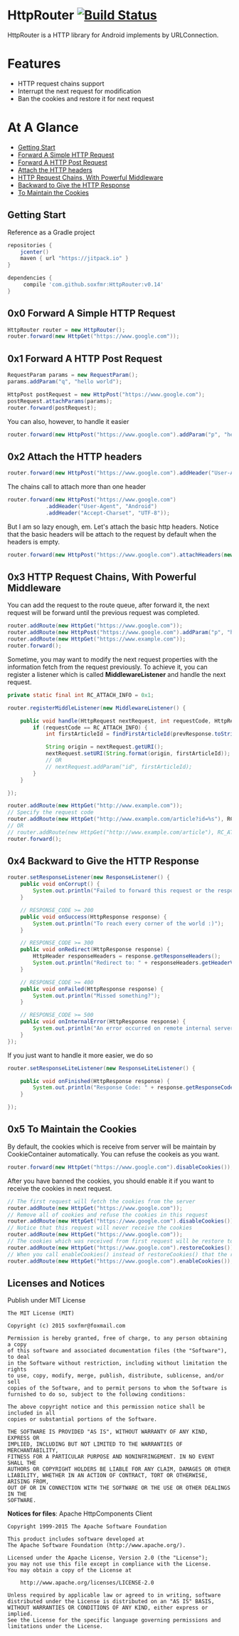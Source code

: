 # HttpRouter [![Build Status](https://travis-ci.org/soxfmr/HttpRouter.svg)](https://travis-ci.org/soxfmr/HttpRouter)
HttpRouter is a HTTP library for Android implements by URLConnection.

# Features
* HTTP request chains support
* Interrupt the next request for modification
* Ban the cookies and restore it for next request

# At A Glance
* [Getting Start](#getting-start)
* [Forward A Simple HTTP Request](#0x0-forward-a-simple-http-request)
* [Forward A HTTP Post Request](#0x1-forward-a-http-post-request)
* [Attach the HTTP headers](#0x2-attach-the-http-headers)
* [HTTP Request Chains, With Powerful Middleware](#0x3-http-request-chains-with-powerful-middleware)
* [Backward to Give the HTTP Response](#0x4-backward-to-give-the-http-response)
* [To Maintain the Cookies](#0x5-to-maintain-the-cookies)

## Getting Start
Reference as a Gradle project
```groovy
repositories {
    jcenter()
    maven { url "https://jitpack.io" }
}

dependencies {
     compile 'com.github.soxfmr:HttpRouter:v0.14'
}
```

## 0x0 Forward A Simple HTTP Request
```java
HttpRouter router = new HttpRouter();
router.forward(new HttpGet("https://www.google.com"));
```

## 0x1 Forward A HTTP Post Request
```java
RequestParam params = new RequestParam();
params.addParam("q", "hello world");

HttpPost postRequest = new HttpPost("https://www.google.com");
postRequest.attachParams(params);
router.forward(postRequest);
```

You can also, however, to handle it easier
```java
router.forward(new HttpPost("https://www.google.com").addParam("p", "hello world"));
```

## 0x2 Attach the HTTP headers
```java
router.forward(new HttpPost("https://www.google.com").addHeader("User-Agent", "Android"));
```
The chains call to attach more than one header
```java
router.forward(new HttpPost("https://www.google.com")
            .addHeader("User-Agent", "Android")
            .addHeader("Accept-Charset", "UTF-8"));
```
But I am so lazy enough, em. Let's attach the basic http headers. Notice that the basic headers will be attach to the request by default when the headers is empty.
```java
router.forward(new HttpPost("https://www.google.com").attachHeaders(new BasicHttpHeader()));
```

## 0x3 HTTP Request Chains, With Powerful Middleware
You can add the request to the route queue, after forward it, the next request will be forward until the previous request was completed.
```java
router.addRoute(new HttpGet("https://www.google.com"));
router.addRoute(new HttpPost("https://www.google.com").addParam("p", "hello world"));
router.addRoute(new HttpGet("https://www.example.com"));
router.forward();
```
Sometime, you may want to modify the next request properties with the information fetch from the request previously. To achieve it, you can register a listener which is called **MiddlewareListener** and handle the next request.
```java
private static final int RC_ATTACH_INFO = 0x1;

router.registerMiddleListener(new MiddlewareListener() {

    public void handle(HttpRequest nextRequest, int requestCode, HttpResponse prevResponse) {
        if (requestCode == RC_ATTACH_INFO) {
            int firstArticleId = findFirstArticleId(prevResponse.toString());

            String origin = nextRequest.getURI();
            nextRequest.setURI(String.format(origin, firstArticleId));
            // OR
            // nextRequest.addParam("id", firstArticleId);
        }
    }

});

router.addRoute(new HttpGet("http://www.example.com"));
// Specify the request code
router.addRoute(new HttpGet("http://www.example.com/article?id=%s"), RC_ATTACH_INFO);
// OR
// router.addRoute(new HttpGet("http://www.example.com/article"), RC_ATTACH_INFO);
router.forward();
```

## 0x4 Backward to Give the HTTP Response
```java
router.setResponseListener(new ResponseListener() {
    public void onCorrupt() {
        System.out.println("Failed to forward this request or the response was corrupted.");
    }

    // RESPONSE_CODE >= 200
    public void onSuccess(HttpResponse response) {
        System.out.println("To reach every corner of the world :)");
    }

    // RESPONSE_CODE >= 300
    public void onRedirect(HttpResponse response) {
        HttpHeader responseHeaders = response.getResponseHeaders();
        System.out.println("Redirect to: " + responseHeaders.getHeaderValue("Location"));
    }

    // RESPONSE_CODE >= 400
    public void onFailed(HttpResponse response) {
        System.out.println("Missed something?");
    }

    // RESPONSE_CODE >= 500
    public void onInternalError(HttpResponse response) {
        System.out.println("An error occurred on remote internal server.");
    }
});
```
If you just want to handle it more easier, we do so
```java
router.setResponseLiteListener(new ResponseLiteListener() {

    public void onFinished(HttpResponse response) {
        System.out.println("Response Code: " + response.getResponseCode());
    }

});
```

## 0x5 To Maintain the Cookies
By default, the cookies which is receive from server will be maintain by CookieContainer automatically. You can refuse the cookeis as you want.
```java
router.forward(new HttpGet("https://www.google.com").disableCookies());
```
After you have banned the cookies, you should enable it if you want to receive the cookies in next request.
```java
// The first request will fetch the cookies from the server
router.addRoute(new HttpGet("https://www.google.com"));
// Remove all of cookies and refuse the cookies in this request
router.addRoute(new HttpGet("https://www.google.com").disableCookies());
// Notice that this request will never receive the cookies
router.addRoute(new HttpGet("https://www.google.com"));
// The cookies which was received from first request will be restore to this request
router.addRoute(new HttpGet("https://www.google.com").restoreCookies());
// When you call enableCookies() instead of restoreCookies() that the request will attach an empty cookies
router.addRoute(new HttpGet("https://www.google.com").enableCookies());
```

## Licenses and Notices
Publish under MIT License
```
The MIT License (MIT)

Copyright (c) 2015 soxfmr@foxmail.com

Permission is hereby granted, free of charge, to any person obtaining a copy
of this software and associated documentation files (the "Software"), to deal
in the Software without restriction, including without limitation the rights
to use, copy, modify, merge, publish, distribute, sublicense, and/or sell
copies of the Software, and to permit persons to whom the Software is
furnished to do so, subject to the following conditions:

The above copyright notice and this permission notice shall be included in all
copies or substantial portions of the Software.

THE SOFTWARE IS PROVIDED "AS IS", WITHOUT WARRANTY OF ANY KIND, EXPRESS OR
IMPLIED, INCLUDING BUT NOT LIMITED TO THE WARRANTIES OF MERCHANTABILITY,
FITNESS FOR A PARTICULAR PURPOSE AND NONINFRINGEMENT. IN NO EVENT SHALL THE
AUTHORS OR COPYRIGHT HOLDERS BE LIABLE FOR ANY CLAIM, DAMAGES OR OTHER
LIABILITY, WHETHER IN AN ACTION OF CONTRACT, TORT OR OTHERWISE, ARISING FROM,
OUT OF OR IN CONNECTION WITH THE SOFTWARE OR THE USE OR OTHER DEALINGS IN THE
SOFTWARE.
```

**Notices for files**: Apache HttpComponents Client
```
Copyright 1999-2015 The Apache Software Foundation

This product includes software developed at
The Apache Software Foundation (http://www.apache.org/).

Licensed under the Apache License, Version 2.0 (the "License");
you may not use this file except in compliance with the License.
You may obtain a copy of the License at

    http://www.apache.org/licenses/LICENSE-2.0

Unless required by applicable law or agreed to in writing, software
distributed under the License is distributed on an "AS IS" BASIS,
WITHOUT WARRANTIES OR CONDITIONS OF ANY KIND, either express or implied.
See the License for the specific language governing permissions and
limitations under the License.
```
